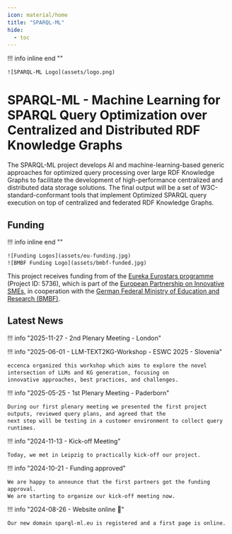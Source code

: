 ```yaml
---
icon: material/home
title: "SPARQL-ML"
hide:
  - toc
---
```

!!! info inline end ""

    ![SPARQL-ML Logo](assets/logo.png)

# SPARQL-ML - Machine Learning for SPARQL Query Optimization over Centralized and Distributed RDF Knowledge Graphs

The SPARQL-ML project develops AI and machine-learning-based generic approaches for optimized query processing over large RDF Knowledge Graphs to facilitate the development of high-performance centralized and distributed data storage solutions.
The final output will be a set of W3C-standard-conformant tools that implement Optimized SPARQL query execution on top of centralized and federated RDF Knowledge Graphs.

## Funding

!!! info inline end ""

    ![Funding Logos](assets/eu-funding.jpg)
    ![BMBF Funding Logo](assets/bmbf-funded.jpg)

This project receives funding from of the [Eureka Eurostars programme](https://eurekanetwork.org/programmes/eurostars/) (Project ID: 5736), which is part of the [European Partnership on Innovative SMEs](https://eurekanetwork.org/about-us/european-partnership-on-innovative-smes/), in cooperation with the [German Federal Ministry of Education and Research (BMBF)](https://www.bmbf.de/).

## Latest News

!!! info "2025-11-27 - 2nd Plenary Meeting - London"

!!! info "2025-06-01 - LLM-TEXT2KG-Workshop - ESWC 2025 - Slovenia"

    eccenca organized this workshop which aims to explore the novel intersection of LLMs and KG generation, focusing on     
    innovative approaches, best practices, and challenges.

!!! info "2025-05-25 - 1st Plenary Meeting - Paderborn"

    During our first plenary meeting we presented the first project outputs, reviewed query plans, and agreed that the
    next step will be testing in a customer environment to collect query runtimes.

!!! info "2024-11-13 - Kick-off Meeting"

    Today, we met in Leipzig to practically kick-off our project.

!!! info "2024-10-21 - Funding approved"

    We are happy to announce that the first partners got the funding approval.
    We are starting to organize our kick-off meeting now.

!!! info "2024-08-26 - Website online 🚀"

    Our new domain sparql-ml.eu is registered and a first page is online.



